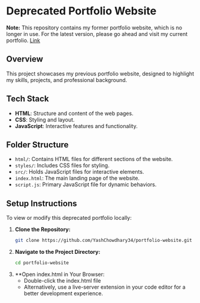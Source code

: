 # Deprecated Portfolio Website

**Note:** This repository contains my former portfolio website, which is no longer in use. For the latest version, please go ahead and visit my current portfolio. [Link](#https://github.com/YashChowdhary34/dev-portfolio)

## Overview

This project showcases my previous portfolio website, designed to highlight my skills, projects, and professional background.

## Tech Stack

- **HTML**: Structure and content of the web pages.
- **CSS**: Styling and layout.
- **JavaScript**: Interactive features and functionality.

## Folder Structure

- `html/`: Contains HTML files for different sections of the website.
- `styles/`: Includes CSS files for styling.
- `src/`: Holds JavaScript files for interactive elements.
- `index.html`: The main landing page of the website.
- `script.js`: Primary JavaScript file for dynamic behaviors.

## Setup Instructions

To view or modify this deprecated portfolio locally:

1. **Clone the Repository:**
   ```bash
   git clone https://github.com/YashChowdhary34/portfolio-website.git

2. **Navigate to the Project Directory:**
   ```bash
   cd portfolio-website

3. **Open index.html in Your Browser:
   - Double-click the index.html file
   - Alternatively, use a live-server extension in your code editor for a better development experience.

